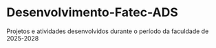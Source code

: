 # Desenvolvimento-Fatec-ADS
Projetos e atividades desenvolvidos durante o período da faculdade de 2025-2028
